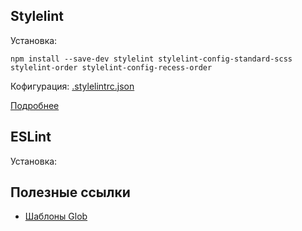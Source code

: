 ## Stylelint

Установка:

`npm install --save-dev stylelint stylelint-config-standard-scss stylelint-order stylelint-config-recess-order`

Кофигурация: [.stylelintrc.json](.stylelintrc.json)

[Подробнее](https://github.com/stylelint/stylelint/blob/HEAD/docs/user-guide/get-started.md)

## ESLint

Установка:



## Полезные ссылки

* [Шаблоны Glob](https://github.com/isaacs/node-glob#glob-primer)
